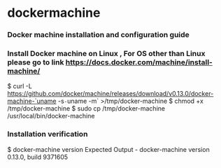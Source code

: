 # dockermachine
### Docker machine installation and configuration guide 
### Install Docker machine on Linux , For OS other than Linux please go to link https://docs.docker.com/machine/install-machine/
$ curl -L https://github.com/docker/machine/releases/download/v0.13.0/docker-machine-`uname -s`-`uname -m` >/tmp/docker-machine
$ chmod +x /tmp/docker-machine 
$ sudo cp /tmp/docker-machine /usr/local/bin/docker-machine
### Installation verification 
$ docker-machine version
Expected Output - docker-machine version 0.13.0, build 9371605

